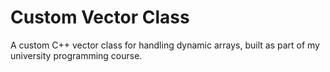 # Custom Vector Class

A custom C++ vector class for handling dynamic arrays, built as part of my university programming course.
